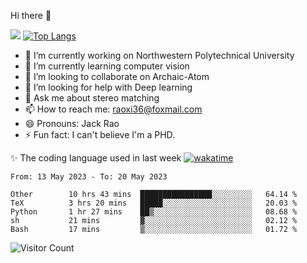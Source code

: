 Hi there 👋

![](https://github-readme-stats.vercel.app/api?username=ZhiboRao)
[![Top Langs](https://github-readme-stats.vercel.app/api/top-langs/?username=ZhiboRao&layout=compact)](https://github.com/anuraghazra/github-readme-stats)

- 🔭 I’m currently working on Northwestern Polytechnical University
- 🌱 I’m currently learning computer vision
- 👯 I’m looking to collaborate on Archaic-Atom
- 🤔 I’m looking for help with Deep learning
- 💬 Ask me about stereo matching
- 📫 How to reach me: raoxi36@foxmail.com
- 😄 Pronouns: Jack Rao
- ⚡ Fun fact: I can't believe I'm a PHD.

✨ The coding language used in last week [![wakatime](https://wakatime.com/badge/user/51ec5ec7-4742-4243-9eea-732ade32c0b7.svg)](https://wakatime.com/@51ec5ec7-4742-4243-9eea-732ade32c0b7)
<!--START_SECTION:waka-->

```text
From: 13 May 2023 - To: 20 May 2023

Other        10 hrs 43 mins  ████████████████░░░░░░░░░   64.14 %
TeX          3 hrs 20 mins   █████░░░░░░░░░░░░░░░░░░░░   20.03 %
Python       1 hr 27 mins    ██▒░░░░░░░░░░░░░░░░░░░░░░   08.68 %
sh           21 mins         ▓░░░░░░░░░░░░░░░░░░░░░░░░   02.12 %
Bash         17 mins         ▒░░░░░░░░░░░░░░░░░░░░░░░░   01.72 %
```

<!--END_SECTION:waka-->

![Visitor Count](https://profile-counter.glitch.me/Raohaocheng/count.svg)

